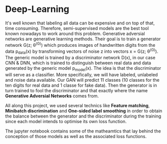 # Deep-Learning

It's well known that labeling all data can be expensive and on top of that, time consuming. Therefore, semi-supervised models are the best tool known nowadays to work around this problem. Generative adversial networks are generative learning methods. Their goal is to train a generator network G(z; θ<sup>(G)</sup>) which produces images of handwritten digits from the data p<sub>data</sub>(x) by transforming vectors of noise z into vectors x = G(z; θ<sup>(G)</sup>). The generic model is trained by a discriminator network D(x), in our case CNN & DNN, which is trained to distinguish between real data and data generated by the generic model p<sub>model</sub>(x). The idea is that the discriminator will serve as a classifier. More specifically, we will have labeled, unlabeled and noise data available. Our GAN will predict 11 classes (10 classes for the ten digits for real data and 1 classe for fake data). Then the generator is in turn trained to fool the discriminator and that exactly where the name <b>Generative Adversial Networks</b> comes from.
  
All along this project, we used several technics like <b>Feature matching</b>, <b>Minibatch discrimination</b> and <b>One-sided label smoothing</b> in order to obtain the balance between the generator and the discriminator during the training since each model intends to optimise its own loss function. 
 
The jupyter notebook contains some of the matheamtics that lay behind the conception of those models as well as the associated loss functions. 


